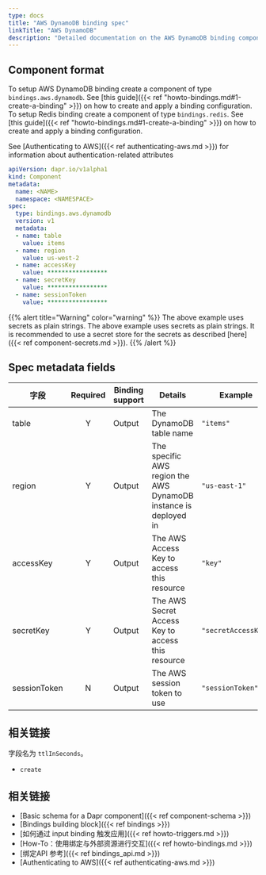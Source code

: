 ```yaml
---
type: docs
title: "AWS DynamoDB binding spec"
linkTitle: "AWS DynamoDB"
description: "Detailed documentation on the AWS DynamoDB binding component"
---
```


## Component format

To setup AWS DynamoDB binding create a component of type `bindings.aws.dynamodb`. See [this guide]({{< ref "howto-bindings.md#1-create-a-binding" >}}) on how to create and apply a binding configuration. To setup Redis binding create a component of type `bindings.redis`. See [this guide]({{< ref "howto-bindings.md#1-create-a-binding" >}}) on how to create and apply a binding configuration.

See [Authenticating to AWS]({{< ref authenticating-aws.md >}}) for information about authentication-related attributes

```yaml
apiVersion: dapr.io/v1alpha1
kind: Component
metadata:
  name: <NAME>
  namespace: <NAMESPACE>
spec:
  type: bindings.aws.dynamodb
  version: v1
  metadata:
  - name: table
    value: items
  - name: region
    value: us-west-2
  - name: accessKey
    value: *****************
  - name: secretKey
    value: *****************
  - name: sessionToken
    value: *****************

```

{{% alert title="Warning" color="warning" %}}
The above example uses secrets as plain strings. The above example uses secrets as plain strings. It is recommended to use a secret store for the secrets as described [here]({{< ref component-secrets.md >}}).
{{% /alert %}}

## Spec metadata fields

| 字段           | Required | Binding support | Details                                                          | Example             |
| ------------ |:--------:| --------------- | ---------------------------------------------------------------- | ------------------- |
| table        |    Y     | Output          | The DynamoDB table name                                          | `"items"`           |
| region       |    Y     | Output          | The specific AWS region the AWS DynamoDB instance is deployed in | `"us-east-1"`       |
| accessKey    |    Y     | Output          | The AWS Access Key to access this resource                       | `"key"`             |
| secretKey    |    Y     | Output          | The AWS Secret Access Key to access this resource                | `"secretAccessKey"` |
| sessionToken |    N     | Output          | The AWS session token to use                                     | `"sessionToken"`    |


## 相关链接

字段名为 `ttlInSeconds`。

- `create`

## 相关链接

- [Basic schema for a Dapr component]({{< ref component-schema >}})
- [Bindings building block]({{< ref bindings >}})
- [如何通过 input binding 触发应用]({{< ref howto-triggers.md >}})
- [How-To：使用绑定与外部资源进行交互]({{< ref howto-bindings.md >}})
- [绑定API 参考]({{< ref bindings_api.md >}})
- [Authenticating to AWS]({{< ref authenticating-aws.md >}})
